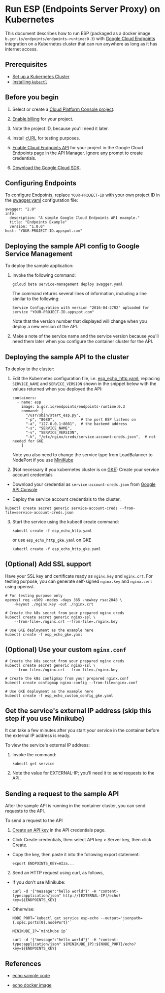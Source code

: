 # Run ESP (Endpoints Server Proxy) on Kubernetes

This document describes how to run ESP (packaged as a docker image
`b.gcr.io/endpoints/endpoints-runtime:0.3`) with
[Google Cloud Endpoints](https://cloud.google.com/endpoints/) integration on a
Kubernetes cluster that can run anywhere as long as it has internet access.

## Prerequisites

* [Set up a Kubernetes Cluster](http://kubernetes.io/docs/getting-started-guides/)
* [Installing `kubectl`](http://kubernetes.io/docs/user-guide/prereqs/)

## Before you begin

1. Select or create a [Cloud Platform Console project](https://console.cloud.google.com/project).

2. [Enable billing](https://support.google.com/cloud/answer/6293499#enable-billing) for your project.

3. Note the project ID, because you'll need it later.

4. Install [cURL](https://curl.haxx.se/download.html) for testing purposes.

5. [Enable Cloud Endpoints API](https://console.cloud.google.com/apis/api/endpoints.googleapis.com/overview)
   for your project in the Google Cloud Endpoints page in the API Manager.
   Ignore any prompt to create credentials.

6. [Download the Google Cloud SDK](https://cloud.google.com/sdk/docs/quickstarts).

## Configuring Endpoints

To configure Endpoints, replace `YOUR-PROJECT-ID` with your own project ID in
the [swagger.yaml](swagger.yaml) configuration file:
    
   ```
   swagger: "2.0"
   info:
     description: "A simple Google Cloud Endpoints API example."
     title: "Endpoints Example"
     version: "1.0.0"
   host: "YOUR-PROJECT-ID.appspot.com"
   ```

## Deploying the sample API config to Google Service Management

To deploy the sample application:

1. Invoke the following command:

   ```
   gcloud beta service-management deploy swagger.yaml
   ```

   The command returns several lines of information, including a line similar to the following:

   ```
   Service Configuration with version "2016-04-27R2" uploaded for service "YOUR-PROJECT-ID.appspot.com"
   ```

   Note that the version number that displayed will change when you deploy a new
version of the API.

2. Make a note of the service name and the service version because you'll need
them later when you configure the container cluster for the API.

## Deploying the sample API to the cluster

To deploy to the cluster:

1. Edit the Kubernetes configuration file,
i.e. [esp_echo_http.yaml](esp_echo_http.yaml),
replacing `SERVICE_NAME` and `SERVICE_VERSION` shown in the snippet below with
the values returned when you deployed the API:

   ```
   containers:
     - name: esp
       image: b.gcr.io/endpoints/endpoints-runtime:0.3
       command: [
         "/usr/sbin/start_esp.py",
         "-p", "8080",            # the port ESP listens on
         "-a", "127.0.0.1:8081",  # the backend address
         "-s", "SERVICE_NAME",
         "-v", "SERVICE_VERSION",
         "-k", "/etc/nginx/creds/service-account-creds.json",  # not needed for GKE
       ]
   ```

   Note you also need to change the service type from LoadBalancer to NodePort
   if you use [MiniKube](http://kubernetes.io/docs/getting-started-guides/minikube/)

2. (Not necessary if you kubernetes cluster is on [GKE](https://cloud.google.com/container-engine/))
   Create your service account credentials


  * Download your credential as `service-account-creds.json` from
    [Google API Console](https://cloud.google.com/storage/docs/authentication#generating-a-private-key)

  * Deploy the service account credentials to the cluster.

   ```
   kubectl create secret generic service-account-creds --from-file=service-account-creds.json
   ```

3. Start the service using the kubectl create command:

   ```
   kubectl create -f esp_echo_http.yaml
   ```
   
   or use `esp_echo_http_gke.yaml` on GKE

   ```
   kubectl create -f esp_echo_http_gke.yaml
   ```

## (Optional) Add SSL support

Have your SSL key and certificate ready as `nginx.key` and `nginx.crt`.
For testing purpose, you can generate self-signed `nginx.key` and `nginx.cert`
using openssl.  

   ```
   # For testing purpose only
   openssl req -x509 -nodes -days 365 -newkey rsa:2048 \
       -keyout ./nginx.key -out ./nginx.crt

   # Create the k8s secret from your prepared nginx creds
   kubectl create secret generic nginx-ssl \
       --from-file=./nginx.crt --from-file=./nginx.key

   # Use GKE deployment as the example here
   kubectl create -f esp_echo_gke.yaml
   ```

## (Optional) Use your custom `nginx.conf`

   ```
   # Create the k8s secret from your prepared nginx creds
   kubectl create secret generic nginx-ssl \
       --from-file=./nginx.crt --from-file=./nginx.key

   # Create the k8s configmap from your prepared nginx.conf
   kubectl create configmap nginx-config --from-file=nginx.conf

   # Use GKE deployment as the example here
   kubectl create -f esp_echo_custom_config_gke.yaml
   ```

## Get the service's external IP address (skip this step if you use Minikube)

It can take a few minutes after you start your service in the container before
the external IP address is ready.

To view the service's external IP address:

1. Invoke the command:

   ```
   kubectl get service
   ```

2. Note the value for EXTERNAL-IP; you'll need it to send requests to the API.

## Sending a request to the sample API

After the sample API is running in the container cluster, you can send requests
to the API.

To send a request to the API

1. [Create an API key](https://console.cloud.google.com/apis/credentials)
   in the API credentials page.

  * Click Create credentials, then select API key > Server key, then click
    Create.

  * Copy the key, then paste it into the following export statement:

    ```
    export ENDPOINTS_KEY=AIza...
    ```

2. Send an HTTP request using curl, as follows,

  * If you don't use Minikube:

    ```
    curl -d '{"message":"hello world"}' -H "content-type:application/json" http://[EXTERNAL-IP]/echo?key=${ENDPOINTS_KEY}
    ```

  * Otherwise:

    ```
    NODE_PORT=`kubectl get service esp-echo --output='jsonpath={.spec.ports[0].nodePort}'`

    MINIKUBE_IP=`minikube ip`

    curl -d '{"message":"hello world"}' -H "content-type:application/json" ${MINIKUBE_IP}:${NODE_PORT}/echo?key=${ENDPOINTS_KEY}
    ```

## References

  * [echo sample code](https://github.com/GoogleCloudPlatform/python-docs-samples/tree/master/appengine/flexible/endpoints)

  * [echo docker image](https://github.com/GoogleCloudPlatform/python-docs-samples/blob/master/appengine/flexible/endpoints/Dockerfile.container-engine)
